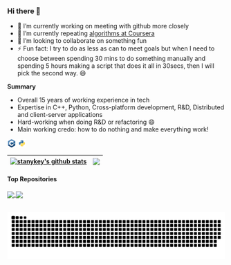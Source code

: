 ### Hi there 👋

- 🔭 I’m currently working on meeting with github more closely
- 🌱 I’m currently repeating [algorithms at Coursera](https://www.coursera.org/learn/algorithms-part1)
- 👯 I’m looking to collaborate on something fun 
- ⚡  Fun fact: I try to do as less as can to meet goals but when I need to choose between spending 30 mins to do something manually and spending 5 hours making a script that does it all in 30secs, then I will pick the second way. 😄

**Summary**
- Overall 15 years of working experience in tech
- Expertise in C++, Python, Cross-platform development, R&D, Distributed and client-server applications
- Hard-working when doing R&D or refactoring 😄
- Main working credo: how to do nothing and make everything work!

<code><img height="20" src="https://raw.githubusercontent.com/github/explore/80688e429a7d4ef2fca1e82350fe8e3517d3494d/topics/cpp/cpp.png"></code>
<code><img height="20" src="https://raw.githubusercontent.com/github/explore/80688e429a7d4ef2fca1e82350fe8e3517d3494d/topics/python/python.png"></code>


| <a href="https://github.com/anuraghazra/github-readme-stats"><img align="center" src="https://github-readme-stats.vercel.app/api?username=stanykey&show_icons=true&include_all_commits=true&theme=buefy&hide_border=true" alt="stanykey's github stats" /></a> | <a href="https://github.com/anuraghazra/github-readme-stats"><img align="center" src="https://github-readme-stats.vercel.app/api/top-langs/?username=stanykey&layout=compact&theme=buefy&hide_border=true" /></a> |
| ------------- | ------------- |

#### Top Repositories

<a href="https://github.com/stanykey/artishko-scripts">
  <img align="center" src="https://github-readme-stats.vercel.app/api/pin/?username=stanykey&repo=artishko-scripts&theme=buefy" />
</a>
<a href="https://github.com/stanykey/rapidfort-task">
  <img align="center" src="https://github-readme-stats.vercel.app/api/pin/?username=stanykey&repo=rapidfort-task&theme=buefy" />
</a>

<br />
<br />

![Snake animation](https://github.com/stanykey/stanykey/blob/main/github-contribution-grid-snake.svg)
